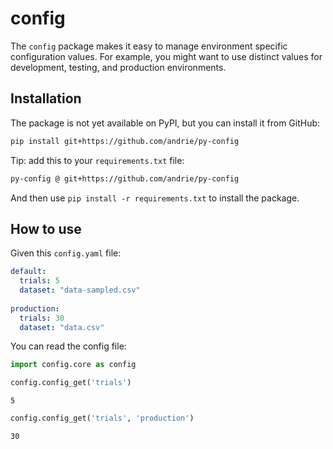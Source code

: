 config
================

<!-- WARNING: THIS FILE WAS AUTOGENERATED! DO NOT EDIT! -->

The `config` package makes it easy to manage environment specific
configuration values. For example, you might want to use distinct values
for development, testing, and production environments.

## Installation

The package is not yet available on PyPI, but you can install it from
GitHub:

``` sh
pip install git+https://github.com/andrie/py-config
```

Tip: add this to your `requirements.txt` file:

``` sh
py-config @ git+https://github.com/andrie/py-config
```

And then use `pip install -r requirements.txt` to install the package.

## How to use

Given this `config.yaml` file:

``` yaml
default:
  trials: 5
  dataset: "data-sampled.csv"
  
production:
  trials: 30
  dataset: "data.csv"
```

You can read the config file:

``` python
import config.core as config
```

``` python
config.config_get('trials')
```

    5

``` python
config.config_get('trials', 'production')
```

    30
